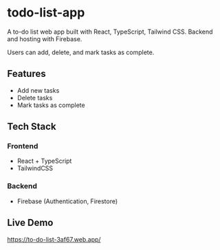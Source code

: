 # todo-list-app

A to-do list web app built with React, TypeScript, Tailwind CSS. Backend and hosting with Firebase.

Users can add, delete, and mark tasks as complete.

## Features

- Add new tasks
- Delete tasks
- Mark tasks as complete

## Tech Stack

### Frontend
- React + TypeScript
- TailwindCSS

### Backend
- Firebase (Authentication, Firestore)

## Live Demo
https://to-do-list-3af67.web.app/
